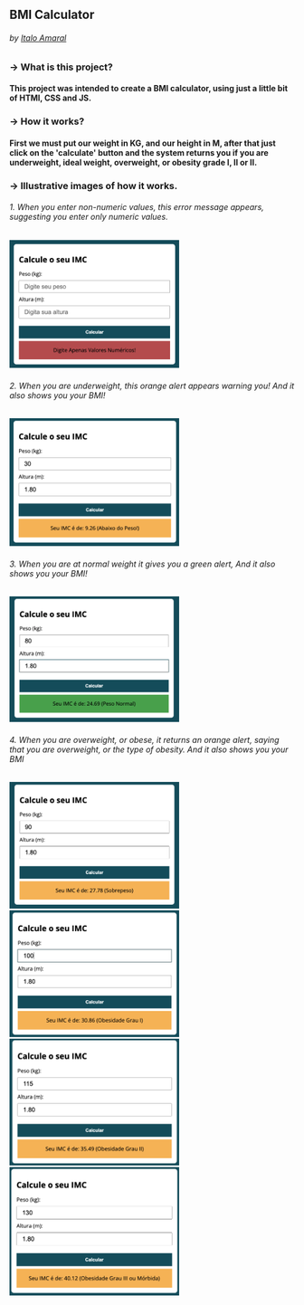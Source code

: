 ## BMI Calculator
###### by _[Italo Amaral](https://www.linkedin.com/in/italo-rockenbach-594082132/)_


### -> What is this project?
#### This project was intended to create a BMI calculator, using just a little bit of HTMl, CSS and JS.

### -> How it works?
#### First we must put our weight in KG, and our height in M, after that just click on the 'calculate' button and the system returns you if you are underweight, ideal weight, overweight, or obesity grade I, II or II.

### -> Illustrative images of how it works.

###### 1. When you enter non-numeric values, this error message appears, suggesting you enter only numeric values.
<img width=300px src="../IMC-Calculator/assets/img/1.png">

###### 2. When you are underweight, this orange alert appears warning you! And it also shows you your BMI!
<img width=300px src="../IMC-Calculator/assets/img/2.png">

###### 3. When you are at normal weight it gives you a green alert, And it also shows you your BMI!
<img width=300px src="../IMC-Calculator/assets/img/3.png">

###### 4. When you are overweight, or obese, it returns an orange alert, saying that you are overweight, or the type of obesity. And it also shows you your BMI
<div display="flex">
<img width=300px src="../IMC-Calculator/assets/img/4.png">
<img width=300px src="../IMC-Calculator/assets/img/5.png">
<img width=300px src="../IMC-Calculator/assets/img/6.png">
<img width=300px src="../IMC-Calculator/assets/img/7.png">
<div>




